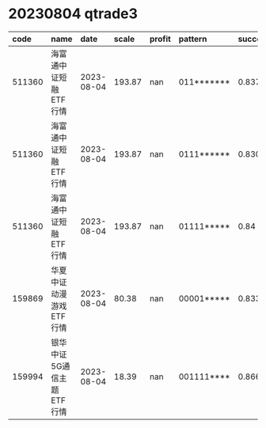 
# 20230804 qtrade3
 | code | name | date | scale | profit | pattern | success_rate | success_cnt | fund_cnt | 
 | :----- | :----- | :----- | :----- | :----- | :----- | :----- | :----- | :----- | 
 | 511360 | 海富通中证短融ETF行情 | 2023-08-04 | 193.87 | nan | 011******* | 0.8375 | 67 | 80 | 
 | 511360 | 海富通中证短融ETF行情 | 2023-08-04 | 193.87 | nan | 0111****** | 0.8307692307692308 | 54 | 65 | 
 | 511360 | 海富通中证短融ETF行情 | 2023-08-04 | 193.87 | nan | 01111***** | 0.84 | 42 | 50 | 
 | 159869 | 华夏中证动漫游戏ETF行情 | 2023-08-04 | 80.38 | nan | 00001***** | 0.8333333333333334 | 15 | 18 | 
 | 159994 | 银华中证5G通信主题ETF行情 | 2023-08-04 | 18.39 | nan | 001111**** | 0.8666666666666667 | 13 | 15 | 

